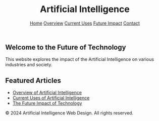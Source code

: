 <!DOCTYPE html>
<html lang="en">
<head>
    <meta charset="UTF-8">
    <meta name="viewport" content="width=device-width, initial-scale=1.0">
    <meta http-equiv="X-UA-Compatible" content="ie=edge">
    <link rel="stylesheet" href="styles.css">
</head>
<body>
    <header>
        <h1>Artificial Intelligence</h1>
        <nav>
            <a href="index.html">Home</a>
            <a href="overview.html">Overview</a>
            <a href="current-uses.html">Current Uses</a>
            <a href="future-impact.html">Future Impact</a>
            <a href="contact.html">Contact</a>
        </nav>
    </header>
<main>
        <section>
            <h2>Welcome to the Future of Technology</h2>
            <p>This website explores the impact of the Artificial Intelligence on various industries and society.</p>
        </section>
        <section>
            <h2>Featured Articles</h2>
            <ul>
                <li><a href="overview.html">Overview of Artificial Intelligence</a></li>
                <li><a href="current-uses.html">Current Uses of Artificial Intelligence</a></li>
                <li><a href="future-impact.html">The Future Impact of Technology</a></li>
            </ul>
        </section>
    </main>
<footer>
        <p>&copy; 2024 Artificial Intelligence Web Design. All rights reserved.</p>
    </footer>
</body>
</html>
           

